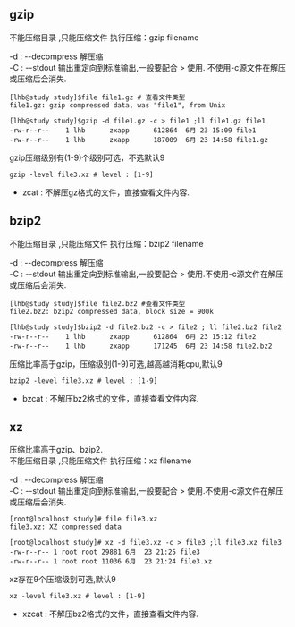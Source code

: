 ## gzip  
不能压缩目录 ,只能压缩文件
执行压缩：gzip filename

-d : --decompress 解压缩  
-C : --stdout 输出重定向到标准输出,一般要配合 > 使用.
不使用-c源文件在解压或压缩后会消失.  

```  
[lhb@study study]$file file1.gz # 查看文件类型  
file1.gz: gzip compressed data, was "file1", from Unix  

[lhb@study study]$gzip -d file1.gz -c > file1 ;ll file1.gz file1  
-rw-r--r--    1 lhb      zxapp      612864  6月 23 15:09 file1  
-rw-r--r--    1 lhb      zxapp      187009  6月 23 14:58 file1.gz  
```  

gzip压缩级别有(1-9)个级别可选，不选默认9  
```  
gzip -level file3.xz # level : [1-9]  
```  
- zcat : 不解压gz格式的文件，直接查看文件内容.  

## bzip2  
不能压缩目录 ,只能压缩文件
执行压缩：bzip2 filename

-d : --decompress 解压缩  
-C : --stdout 输出重定向到标准输出,一般要配合 > 使用.不使用-c源文件在解压或压缩后会消失.  
```  
[lhb@study study]$file file2.bz2 #查看文件类型  
file2.bz2: bzip2 compressed data, block size = 900k  

[lhb@study study]$bzip2 -d file2.bz2 -c > file2 ; ll file2.bz2 file2  
-rw-r--r--    1 lhb      zxapp      612864  6月 23 15:12 file2  
-rw-r--r--    1 lhb      zxapp      171245  6月 23 14:58 file2.bz2  

```  

压缩比率高于gzip，压缩级别(1-9)可选,越高越消耗cpu,默认9  
```  
bzip2 -level file3.xz # level : [1-9]  
```  
- bzcat : 不解压bz2格式的文件，直接查看文件内容.  


## xz  
压缩比率高于gzip、bzip2.  
不能压缩目录 ,只能压缩文件
执行压缩：xz filename

-d : --decompress 解压缩  
-C : --stdout 输出重定向到标准输出,一般要配合 > 使用.不使用-c源文件在解压或压缩后会消失.  
```
[root@localhost study]# file file3.xz 
file3.xz: XZ compressed data

[root@localhost study]# xz -d file3.xz -c > file3 ;ll file3.xz file3
-rw-r--r-- 1 root root 29881 6月  23 21:25 file3
-rw-r--r-- 1 root root 11036 6月  23 21:24 file3.xz
```

xz存在9个压缩级别可选,默认9  
```  
xz -level file3.xz # level : [1-9]  
```  
- xzcat : 不解压bz2格式的文件，直接查看文件内容.  
